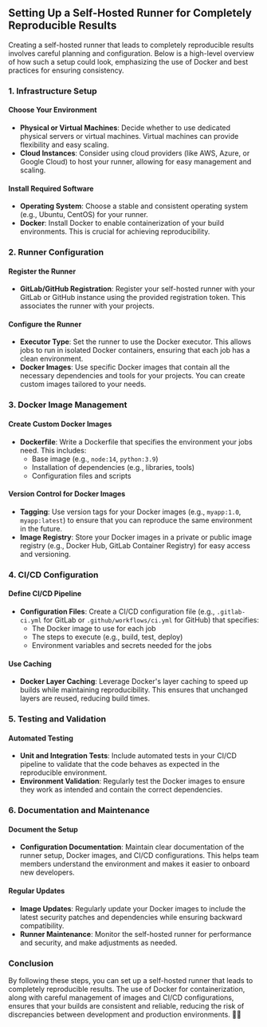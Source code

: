 ## Setting Up a Self-Hosted Runner for Completely Reproducible Results

Creating a self-hosted runner that leads to completely reproducible results involves careful planning and configuration. Below is a high-level overview of how such a setup could look, emphasizing the use of Docker and best practices for ensuring consistency.

### 1. Infrastructure Setup

#### Choose Your Environment
- **Physical or Virtual Machines**: Decide whether to use dedicated physical servers or virtual machines. Virtual machines can provide flexibility and easy scaling.
- **Cloud Instances**: Consider using cloud providers (like AWS, Azure, or Google Cloud) to host your runner, allowing for easy management and scaling.

#### Install Required Software
- **Operating System**: Choose a stable and consistent operating system (e.g., Ubuntu, CentOS) for your runner.
- **Docker**: Install Docker to enable containerization of your build environments. This is crucial for achieving reproducibility.

### 2. Runner Configuration

#### Register the Runner
- **GitLab/GitHub Registration**: Register your self-hosted runner with your GitLab or GitHub instance using the provided registration token. This associates the runner with your projects.

#### Configure the Runner
- **Executor Type**: Set the runner to use the Docker executor. This allows jobs to run in isolated Docker containers, ensuring that each job has a clean environment.
- **Docker Images**: Use specific Docker images that contain all the necessary dependencies and tools for your projects. You can create custom images tailored to your needs.

### 3. Docker Image Management

#### Create Custom Docker Images
- **Dockerfile**: Write a Dockerfile that specifies the environment your jobs need. This includes:
  - Base image (e.g., `node:14`, `python:3.9`)
  - Installation of dependencies (e.g., libraries, tools)
  - Configuration files and scripts

#### Version Control for Docker Images
- **Tagging**: Use version tags for your Docker images (e.g., `myapp:1.0`, `myapp:latest`) to ensure that you can reproduce the same environment in the future.
- **Image Registry**: Store your Docker images in a private or public image registry (e.g., Docker Hub, GitLab Container Registry) for easy access and versioning.

### 4. CI/CD Configuration

#### Define CI/CD Pipeline
- **Configuration Files**: Create a CI/CD configuration file (e.g., `.gitlab-ci.yml` for GitLab or `.github/workflows/ci.yml` for GitHub) that specifies:
  - The Docker image to use for each job
  - The steps to execute (e.g., build, test, deploy)
  - Environment variables and secrets needed for the jobs

#### Use Caching
- **Docker Layer Caching**: Leverage Docker's layer caching to speed up builds while maintaining reproducibility. This ensures that unchanged layers are reused, reducing build times.

### 5. Testing and Validation

#### Automated Testing
- **Unit and Integration Tests**: Include automated tests in your CI/CD pipeline to validate that the code behaves as expected in the reproducible environment.
- **Environment Validation**: Regularly test the Docker images to ensure they work as intended and contain the correct dependencies.

### 6. Documentation and Maintenance

#### Document the Setup
- **Configuration Documentation**: Maintain clear documentation of the runner setup, Docker images, and CI/CD configurations. This helps team members understand the environment and makes it easier to onboard new developers.

#### Regular Updates
- **Image Updates**: Regularly update your Docker images to include the latest security patches and dependencies while ensuring backward compatibility.
- **Runner Maintenance**: Monitor the self-hosted runner for performance and security, and make adjustments as needed.

### Conclusion

By following these steps, you can set up a self-hosted runner that leads to completely reproducible results. The use of Docker for containerization, along with careful management of images and CI/CD configurations, ensures that your builds are consistent and reliable, reducing the risk of discrepancies between development and production environments. 🔄🚀
